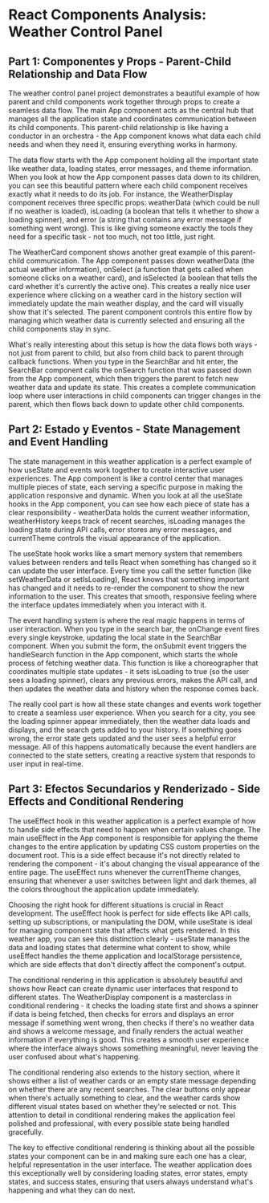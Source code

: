 # React Components Analysis: Weather Control Panel

## Part 1: Componentes y Props - Parent-Child Relationship and Data Flow

The weather control panel project demonstrates a beautiful example of how parent and child components work together through props to create a seamless data flow. The main App component acts as the central hub that manages all the application state and coordinates communication between its child components. This parent-child relationship is like having a conductor in an orchestra - the App component knows what data each child needs and when they need it, ensuring everything works in harmony.

The data flow starts with the App component holding all the important state like weather data, loading states, error messages, and theme information. When you look at how the App component passes data down to its children, you can see this beautiful pattern where each child component receives exactly what it needs to do its job. For instance, the WeatherDisplay component receives three specific props: weatherData (which could be null if no weather is loaded), isLoading (a boolean that tells it whether to show a loading spinner), and error (a string that contains any error message if something went wrong). This is like giving someone exactly the tools they need for a specific task - not too much, not too little, just right.

The WeatherCard component shows another great example of this parent-child communication. The App component passes down weatherData (the actual weather information), onSelect (a function that gets called when someone clicks on a weather card), and isSelected (a boolean that tells the card whether it's currently the active one). This creates a really nice user experience where clicking on a weather card in the history section will immediately update the main weather display, and the card will visually show that it's selected. The parent component controls this entire flow by managing which weather data is currently selected and ensuring all the child components stay in sync.

What's really interesting about this setup is how the data flows both ways - not just from parent to child, but also from child back to parent through callback functions. When you type in the SearchBar and hit enter, the SearchBar component calls the onSearch function that was passed down from the App component, which then triggers the parent to fetch new weather data and update its state. This creates a complete communication loop where user interactions in child components can trigger changes in the parent, which then flows back down to update other child components.

## Part 2: Estado y Eventos - State Management and Event Handling

The state management in this weather application is a perfect example of how useState and events work together to create interactive user experiences. The App component is like a control center that manages multiple pieces of state, each serving a specific purpose in making the application responsive and dynamic. When you look at all the useState hooks in the App component, you can see how each piece of state has a clear responsibility - weatherData holds the current weather information, weatherHistory keeps track of recent searches, isLoading manages the loading state during API calls, error stores any error messages, and currentTheme controls the visual appearance of the application.

The useState hook works like a smart memory system that remembers values between renders and tells React when something has changed so it can update the user interface. Every time you call the setter function (like setWeatherData or setIsLoading), React knows that something important has changed and it needs to re-render the component to show the new information to the user. This creates that smooth, responsive feeling where the interface updates immediately when you interact with it.

The event handling system is where the real magic happens in terms of user interaction. When you type in the search bar, the onChange event fires every single keystroke, updating the local state in the SearchBar component. When you submit the form, the onSubmit event triggers the handleSearch function in the App component, which starts the whole process of fetching weather data. This function is like a choreographer that coordinates multiple state updates - it sets isLoading to true (so the user sees a loading spinner), clears any previous errors, makes the API call, and then updates the weather data and history when the response comes back.

The really cool part is how all these state changes and events work together to create a seamless user experience. When you search for a city, you see the loading spinner appear immediately, then the weather data loads and displays, and the search gets added to your history. If something goes wrong, the error state gets updated and the user sees a helpful error message. All of this happens automatically because the event handlers are connected to the state setters, creating a reactive system that responds to user input in real-time.

## Part 3: Efectos Secundarios y Renderizado - Side Effects and Conditional Rendering

The useEffect hook in this weather application is a perfect example of how to handle side effects that need to happen when certain values change. The main useEffect in the App component is responsible for applying the theme changes to the entire application by updating CSS custom properties on the document root. This is a side effect because it's not directly related to rendering the component - it's about changing the visual appearance of the entire page. The useEffect runs whenever the currentTheme changes, ensuring that whenever a user switches between light and dark themes, all the colors throughout the application update immediately.

Choosing the right hook for different situations is crucial in React development. The useEffect hook is perfect for side effects like API calls, setting up subscriptions, or manipulating the DOM, while useState is ideal for managing component state that affects what gets rendered. In this weather app, you can see this distinction clearly - useState manages the data and loading states that determine what content to show, while useEffect handles the theme application and localStorage persistence, which are side effects that don't directly affect the component's output.

The conditional rendering in this application is absolutely beautiful and shows how React can create dynamic user interfaces that respond to different states. The WeatherDisplay component is a masterclass in conditional rendering - it checks the loading state first and shows a spinner if data is being fetched, then checks for errors and displays an error message if something went wrong, then checks if there's no weather data and shows a welcome message, and finally renders the actual weather information if everything is good. This creates a smooth user experience where the interface always shows something meaningful, never leaving the user confused about what's happening.

The conditional rendering also extends to the history section, where it shows either a list of weather cards or an empty state message depending on whether there are any recent searches. The clear buttons only appear when there's actually something to clear, and the weather cards show different visual states based on whether they're selected or not. This attention to detail in conditional rendering makes the application feel polished and professional, with every possible state being handled gracefully.

The key to effective conditional rendering is thinking about all the possible states your component can be in and making sure each one has a clear, helpful representation in the user interface. The weather application does this exceptionally well by considering loading states, error states, empty states, and success states, ensuring that users always understand what's happening and what they can do next.
